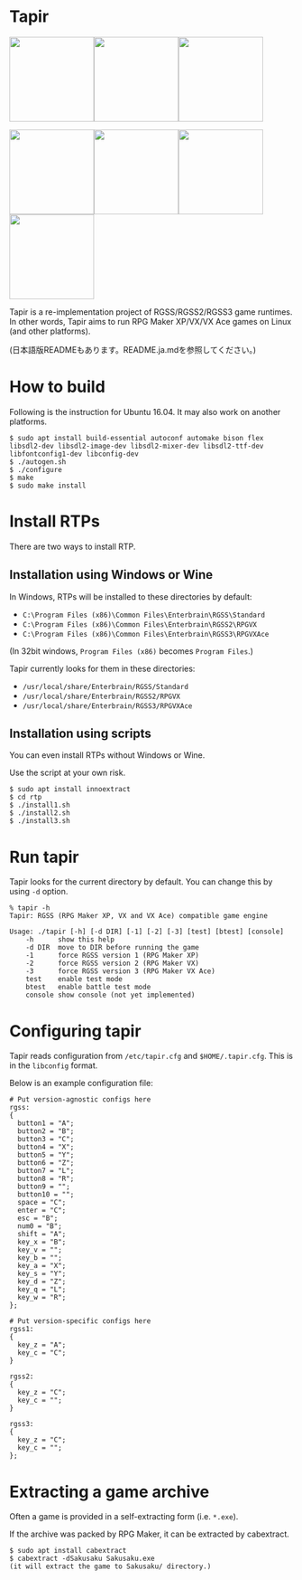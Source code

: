 # Tapir

<img src="imgs/vxace-title.png" height="150"><img src="imgs/vx-title.png" height="150"><img src="imgs/xp-title.png" height="150">

<img src="imgs/talk1.png" height="150"><img src="imgs/enter-battle1.png" height="150"><img src="imgs/battle1.png" height="150"><img src="imgs/talk2.png" height="150">

Tapir is a re-implementation project of RGSS/RGSS2/RGSS3 game runtimes. In other words, Tapir aims to run RPG Maker XP/VX/VX Ace games on Linux (and other platforms).

(日本語版READMEもあります。README.ja.mdを参照してください。)

# How to build

Following is the instruction for Ubuntu 16.04. It may also work on another platforms.

```
$ sudo apt install build-essential autoconf automake bison flex libsdl2-dev libsdl2-image-dev libsdl2-mixer-dev libsdl2-ttf-dev libfontconfig1-dev libconfig-dev
$ ./autogen.sh
$ ./configure
$ make
$ sudo make install
```

# Install RTPs

There are two ways to install RTP.

## Installation using Windows or Wine

In Windows, RTPs will be installed to these directories by default:

- `C:\Program Files (x86)\Common Files\Enterbrain\RGSS\Standard`
- `C:\Program Files (x86)\Common Files\Enterbrain\RGSS2\RPGVX`
- `C:\Program Files (x86)\Common Files\Enterbrain\RGSS3\RPGVXAce`

(In 32bit windows, `Program Files (x86)` becomes `Program Files`.)

Tapir currently looks for them in these directories:

- `/usr/local/share/Enterbrain/RGSS/Standard`
- `/usr/local/share/Enterbrain/RGSS2/RPGVX`
- `/usr/local/share/Enterbrain/RGSS3/RPGVXAce`

## Installation using scripts

You can even install RTPs without Windows or Wine.

Use the script at your own risk.

```
$ sudo apt install innoextract
$ cd rtp
$ ./install1.sh
$ ./install2.sh
$ ./install3.sh
```

# Run tapir

Tapir looks for the current directory by default. You can change this by using `-d` option.

```
% tapir -h
Tapir: RGSS (RPG Maker XP, VX and VX Ace) compatible game engine

Usage: ./tapir [-h] [-d DIR] [-1] [-2] [-3] [test] [btest] [console]
    -h      show this help
    -d DIR  move to DIR before running the game
    -1      force RGSS version 1 (RPG Maker XP)
    -2      force RGSS version 2 (RPG Maker VX)
    -3      force RGSS version 3 (RPG Maker VX Ace)
    test    enable test mode
    btest   enable battle test mode
    console show console (not yet implemented)
```

# Configuring tapir

Tapir reads configuration from `/etc/tapir.cfg` and `$HOME/.tapir.cfg`. This is in the `libconfig` format.

Below is an example configuration file:

```
# Put version-agnostic configs here
rgss:
{
  button1 = "A";
  button2 = "B";
  button3 = "C";
  button4 = "X";
  button5 = "Y";
  button6 = "Z";
  button7 = "L";
  button8 = "R";
  button9 = "";
  button10 = "";
  space = "C";
  enter = "C";
  esc = "B";
  num0 = "B";
  shift = "A";
  key_x = "B";
  key_v = "";
  key_b = "";
  key_a = "X";
  key_s = "Y";
  key_d = "Z";
  key_q = "L";
  key_w = "R";
};

# Put version-specific configs here
rgss1:
{
  key_z = "A";
  key_c = "C";
}

rgss2:
{
  key_z = "C";
  key_c = "";
}

rgss3:
{
  key_z = "C";
  key_c = "";
};
```

# Extracting a game archive

Often a game is provided in a self-extracting form (i.e. `*.exe`).

If the archive was packed by RPG Maker, it can be extracted by cabextract.

```
$ sudo apt install cabextract
$ cabextract -dSakusaku Sakusaku.exe
(it will extract the game to Sakusaku/ directory.)
```
